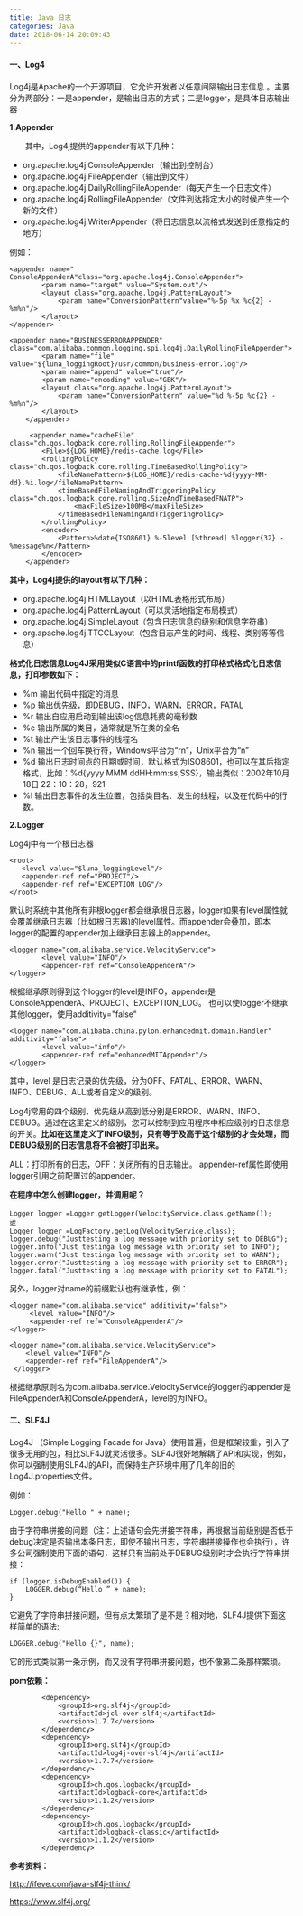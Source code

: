 ```yaml
---
title: Java 日志
categories: Java
date: 2018-06-14 20:09:43
---
```


#### 一、Log4

Log4j是Apache的一个开源项目，它允许开发者以任意间隔输出日志信息.。主要分为两部分：一是appender，是输出日志的方式；二是logger，是具体日志输出器

**1.Appender**

　　其中，Log4j提供的appender有以下几种：
　　

* org.apache.log4j.ConsoleAppender（输出到控制台）
* org.apache.log4j.FileAppender（输出到文件）
* org.apache.log4j.DailyRollingFileAppender（每天产生一个日志文件）
* org.apache.log4j.RollingFileAppender（文件到达指定大小的时候产生一个新的文件）
* org.apache.log4j.WriterAppender（将日志信息以流格式发送到任意指定的地方）

例如：

```
<appender name=" ConsoleAppenderA"class="org.apache.log4j.ConsoleAppender">
        <param name="target" value="System.out"/>
        <layout class="org.apache.log4j.PatternLayout">
            <param name="ConversionPattern"value="%-5p %x %c{2} -%m%n"/>
        </layout>
</appender>

<appender name="BUSINESSERRORAPPENDER" class="com.alibaba.common.logging.spi.log4j.DailyRollingFileAppender">
        <param name="file" value="${luna_loggingRoot}/usr/common/business-error.log"/>
        <param name="append" value="true"/>
        <param name="encoding" value="GBK"/>
        <layout class="org.apache.log4j.PatternLayout">
            <param name="ConversionPattern" value="%d %-5p %c{2} - %m%n"/>
        </layout>
    </appender>
    
     <appender name="cacheFile" class="ch.qos.logback.core.rolling.RollingFileAppender">
        <File>${LOG_HOME}/redis-cache.log</File>
        <rollingPolicy class="ch.qos.logback.core.rolling.TimeBasedRollingPolicy">
            <fileNamePattern>${LOG_HOME}/redis-cache-%d{yyyy-MM-dd}.%i.log</fileNamePattern>
            <timeBasedFileNamingAndTriggeringPolicy class="ch.qos.logback.core.rolling.SizeAndTimeBasedFNATP">
                <maxFileSize>100MB</maxFileSize>
            </timeBasedFileNamingAndTriggeringPolicy>
        </rollingPolicy>
        <encoder>
            <Pattern>%date{ISO8601} %-5level [%thread] %logger{32} - %message%n</Pattern>
        </encoder>
    </appender>
```

**其中，Log4j提供的layout有以下几种：**

* org.apache.log4j.HTMLLayout（以HTML表格形式布局）
* org.apache.log4j.PatternLayout（可以灵活地指定布局模式）
* org.apache.log4j.SimpleLayout（包含日志信息的级别和信息字符串）
* org.apache.log4j.TTCCLayout（包含日志产生的时间、线程、类别等等信息）



**格式化日志信息Log4J采用类似C语言中的printf函数的打印格式格式化日志信息，打印参数如下：**

* %m 输出代码中指定的消息
* %p 输出优先级，即DEBUG，INFO，WARN，ERROR，FATAL
* %r 输出自应用启动到输出该log信息耗费的毫秒数
* %c 输出所属的类目，通常就是所在类的全名
* %t 输出产生该日志事件的线程名
* %n 输出一个回车换行符，Windows平台为“rn”，Unix平台为“n”
* %d 输出日志时间点的日期或时间，默认格式为ISO8601，也可以在其后指定格式，比如：%d{yyyy MMM ddHH:mm:ss,SSS}，输出类似：2002年10月18日 22：10：28，921
* %l 输出日志事件的发生位置，包括类目名、发生的线程，以及在代码中的行数。

**2.Logger**

Log4j中有一个根日志器

```
<root>
   <level value="$luna_loggingLevel"/>
   <appender-ref ref="PROJECT"/>
   <appender-ref ref="EXCEPTION_LOG"/>
</root>
```


默认时系统中其他所有非根logger都会继承根日志器，logger如果有level属性就会覆盖继承日志器（比如根日志器)的level属性。而appender会叠加，即本logger的配置的appender加上继承日志器上的appender。

```
<logger name="com.alibaba.service.VelocityService">
        <level value="INFO"/>
        <appender-ref ref="ConsoleAppenderA"/>
</logger>
```

根据继承原则得到这个logger的level是INFO，appender是ConsoleAppenderA、PROJECT、EXCEPTION_LOG。
也可以使logger不继承其他logger，使用additivity="false"

```
<logger name="com.alibaba.china.pylon.enhancedmit.domain.Handler" additivity="false">
	    <level value="info"/>
	    <appender-ref ref="enhancedMITAppender"/>
</logger>
```

其中，level 是日志记录的优先级，分为OFF、FATAL、ERROR、WARN、INFO、DEBUG、ALL或者自定义的级别。

Log4j常用的四个级别，优先级从高到低分别是ERROR、WARN、INFO、DEBUG。通过在这里定义的级别，您可以控制到应用程序中相应级别的日志信息的开关。**比如在这里定义了INFO级别，只有等于及高于这个级别的才会处理，而DEBUG级别的日志信息将不会被打印出来。**

ALL：打印所有的日志，OFF：关闭所有的日志输出。 
appender-ref属性即使用logger引用之前配置过的appender。


**在程序中怎么创建logger，并调用呢？**

```
Logger logger =Logger.getLogger(VelocityService.class.getName());　
或
Logger logger =LogFactory.getLog(VelocityService.class);
logger.debug("Justtesting a log message with priority set to DEBUG");
logger.info("Just testinga log message with priority set to INFO");
logger.warn("Just testinga log message with priority set to WARN");
logger.error("Justtesting a log message with priority set to ERROR");
logger.fatal("Justtesting a log message with priority set to FATAL");
```
 
另外，logger对name的前缀默认也有继承性，例：

```
<logger name="com.alibaba.service" additivity="false">
     <level value="INFO"/>
     <appender-ref ref="ConsoleAppenderA"/>
</logger>

<logger name="com.alibaba.service.VelocityService">
    <level value="INFO"/>
    <appender-ref ref="FileAppenderA"/>
 </logger>
 ````
 
根据继承原则名为com.alibaba.service.VelocityService的logger的appender是FileAppenderA和ConsoleAppenderA，level的为INFO。


#### 二、SLF4J

Log4J （Simple Logging Facade for Java）使用普遍，但是框架较重，引入了很多无用的包，相比SLF4J就灵活很多。SLF4J很好地解耦了API和实现，例如，你可以强制使用SLF4J的API，而保持生产环境中用了几年的旧的Log4J.properties文件。

例如：

```
Logger.debug("Hello " + name);
```

由于字符串拼接的问题（注：上述语句会先拼接字符串，再根据当前级别是否低于debug决定是否输出本条日志，即使不输出日志，字符串拼接操作也会执行），许多公司强制使用下面的语句，这样只有当前处于DEBUG级别时才会执行字符串拼接：

```
if (logger.isDebugEnabled()) {
    LOGGER.debug(“Hello ” + name);
}
```

它避免了字符串拼接问题，但有点太繁琐了是不是？相对地，SLF4J提供下面这样简单的语法:

```
LOGGER.debug("Hello {}", name);
```

它的形式类似第一条示例，而又没有字符串拼接问题，也不像第二条那样繁琐。

**pom依赖：**

```
        <dependency>
            <groupId>org.slf4j</groupId>
            <artifactId>jcl-over-slf4j</artifactId>
            <version>1.7.7</version>
        </dependency>
        <dependency>
            <groupId>org.slf4j</groupId>
            <artifactId>log4j-over-slf4j</artifactId>
            <version>1.7.7</version>
        </dependency>
        <dependency>
            <groupId>ch.qos.logback</groupId>
            <artifactId>logback-core</artifactId>
            <version>1.1.2</version>
        </dependency>
        <dependency>
            <groupId>ch.qos.logback</groupId>
            <artifactId>logback-classic</artifactId>
            <version>1.1.2</version>
        </dependency>
```

**参考资料：**


http://ifeve.com/java-slf4j-think/

https://www.slf4j.org/